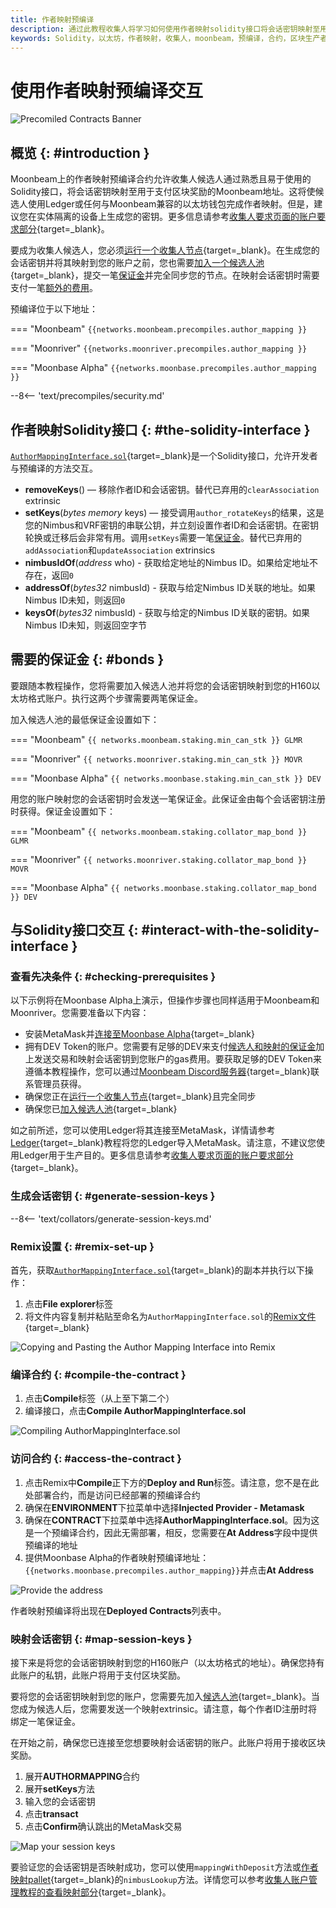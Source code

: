 ```yaml
---
title: 作者映射预编译
description: 通过此教程收集人将学习如何使用作者映射solidity接口将会话密钥映射至用于支付奖励的Moonbeam地址。
keywords: Solidity，以太坊，作者映射，收集人，moonbeam，预编译，合约，区块生产者
---
```


# 使用作者映射预编译交互

![Precomiled Contracts Banner](/images/builders/pallets-precompiles/precompiles/author-mapping/author-mapping-banner.png)

## 概览 {: #introduction }

Moonbeam上的作者映射预编译合约允许收集人候选人通过熟悉且易于使用的Solidity接口，将会话密钥映射至用于支付区块奖励的Moonbeam地址。这将使候选人使用Ledger或任何与Moonbeam兼容的以太坊钱包完成作者映射。但是，建议您在实体隔离的设备上生成您的密钥。更多信息请参考[收集人要求页面的账户要求部分](/node-operators/networks/collators/requirements/#account-requirements){target=_blank}。

要成为收集人候选人，您必须[运行一个收集人节点](/node-operators/networks/run-a-node/overview/){target=_blank}。在生成您的会话密钥并将其映射到您的账户之前，您也需要[加入一个候选人池](/node-operators/networks/collators/activities/#become-a-candidate){target=_blank}，提交一笔[保证金](#bonds)并完全同步您的节点。在映射会话密钥时需要支付一笔[额外的费用](#bonds)。

预编译位于以下地址：

=== "Moonbeam"
     ```
     {{networks.moonbeam.precompiles.author_mapping }}
     ```

=== "Moonriver"
     ```
     {{networks.moonriver.precompiles.author_mapping }}
     ```

=== "Moonbase Alpha"
     ```
     {{networks.moonbase.precompiles.author_mapping }}
     ```

--8<-- 'text/precompiles/security.md'

## 作者映射Solidity接口 {: #the-solidity-interface }

[`AuthorMappingInterface.sol`](https://github.com/PureStake/moonbeam/blob/master/precompiles/author-mapping/AuthorMappingInterface.sol){target=_blank}是一个Solidity接口，允许开发者与预编译的方法交互。

- **removeKeys**() — 移除作者ID和会话密钥。替代已弃用的`clearAssociation` extrinsic
- **setKeys**(*bytes memory* keys) — 接受调用`author_rotateKeys`的结果，这是您的Nimbus和VRF密钥的串联公钥，并立刻设置作者ID和会话密钥。在密钥轮换或迁移后会非常有用。调用`setKeys`需要一笔[保证金](#mapping-bonds)。替代已弃用的`addAssociation`和`updateAssociation` extrinsics
- **nimbusIdOf**(*address* who) - 获取给定地址的Nimbus ID。如果给定地址不存在，返回`0`
- **addressOf**(*bytes32* nimbusId) - 获取与给定Nimbus ID关联的地址。如果Nimbus ID未知，则返回`0`
- **keysOf**(*bytes32* nimbusId) - 获取与给定的Nimbus ID关联的密钥。如果Nimbus ID未知，则返回空字节

## 需要的保证金 {: #bonds }

要跟随本教程操作，您将需要加入候选人池并将您的会话密钥映射到您的H160以太坊格式账户。执行这两个步骤需要两笔保证金。

加入候选人池的最低保证金设置如下：

=== "Moonbeam"
    ```
    {{ networks.moonbeam.staking.min_can_stk }} GLMR
    ```

=== "Moonriver"
    ```
    {{ networks.moonriver.staking.min_can_stk }} MOVR
    ```

=== "Moonbase Alpha"
    ```
    {{ networks.moonbase.staking.min_can_stk }} DEV
    ```

用您的账户映射您的会话密钥时会发送一笔保证金。此保证金由每个会话密钥注册时获得。保证金设置如下：

=== "Moonbeam"
    ```
    {{ networks.moonbeam.staking.collator_map_bond }} GLMR
    ```

=== "Moonriver"
    ```
    {{ networks.moonriver.staking.collator_map_bond }} MOVR
    ```

=== "Moonbase Alpha"
    ```
    {{ networks.moonbase.staking.collator_map_bond }} DEV
    ```

## 与Solidity接口交互 {: #interact-with-the-solidity-interface }

### 查看先决条件 {: #checking-prerequisites }

以下示例将在Moonbase Alpha上演示，但操作步骤也同样适用于Moonbeam和Moonriver。您需要准备以下内容：

 - 安装MetaMask并[连接至Moonbase Alpha](/tokens/connect/metamask/){target=_blank}
 - 拥有DEV Token的账户。您需要有足够的DEV来支付[候选人和映射的保证金](#bonds)加上发送交易和映射会话密钥到您账户的gas费用。要获取足够的DEV Token来遵循本教程操作，您可以通过[Moonbeam Discord服务器](https://discord.gg/PfpUATX){target=_blank}联系管理员获得。
 - 确保您正在[运行一个收集人节点](/node-operators/networks/run-a-node/overview/){target=_blank}且完全同步
 - 确保您已[加入候选人池](/node-operators/networks/collators/activities/#become-a-candidate){target=_blank}

如之前所述，您可以使用Ledger将其连接至MetaMask，详情请参考[Ledger](/tokens/connect/ledger/){target=_blank}教程将您的Ledger导入MetaMask。请注意，不建议您使用Ledger用于生产目的。更多信息请参考[收集人要求页面的账户要求部分](/node-operators/networks/collators/requirements/#account-requirements){target=_blank}。

### 生成会话密钥 {: #generate-session-keys }

--8<-- 'text/collators/generate-session-keys.md'

### Remix设置 {: #remix-set-up }

首先，获取[`AuthorMappingInterface.sol`](https://github.com/PureStake/moonbeam/blob/master/precompiles/author-mapping/AuthorMappingInterface.sol){target=_blank}的副本并执行以下操作：

1. 点击**File explorer**标签
2. 将文件内容复制并粘贴至命名为`AuthorMappingInterface.sol`的[Remix文件](https://remix.ethereum.org/){target=_blank}

![Copying and Pasting the Author Mapping Interface into Remix](/images/builders/pallets-precompiles/precompiles/author-mapping/author-mapping-1.png)

### 编译合约 {: #compile-the-contract }

1. 点击**Compile**标签（从上至下第二个）
2. 编译接口，点击**Compile AuthorMappingInterface.sol**

![Compiling AuthorMappingInterface.sol](/images/builders/pallets-precompiles/precompiles/author-mapping/author-mapping-2.png)

### 访问合约 {: #access-the-contract }

1. 点击Remix中**Compile**正下方的**Deploy and Run**标签。请注意，您不是在此处部署合约，而是访问已经部署的预编译合约
2. 确保在**ENVIRONMENT**下拉菜单中选择**Injected Provider - Metamask**
3. 确保在**CONTRACT**下拉菜单中选择**AuthorMappingInterface.sol**。因为这是一个预编译合约，因此无需部署，相反，您需要在**At Address**字段中提供预编译的地址
4. 提供Moonbase Alpha的作者映射预编译地址：`{{networks.moonbase.precompiles.author_mapping}}`并点击**At Address**

![Provide the address](/images/builders/pallets-precompiles/precompiles/author-mapping/author-mapping-3.png)

作者映射预编译将出现在**Deployed Contracts**列表中。

### 映射会话密钥 {: #map-session-keys }

接下来是将您的会话密钥映射到您的H160账户（以太坊格式的地址）。确保您持有此账户的私钥，此账户将用于支付区块奖励。

要将您的会话密钥映射到您的账户，您需要先加入[候选人池](/node-operators/networks/collators/activities/#become-a-candidate){target=_blank}。当您成为候选人后，您需要发送一个映射extrinsic。请注意，每个作者ID注册时将绑定一笔保证金。

在开始之前，确保您已连接至您想要映射会话密钥的账户。此账户将用于接收区块奖励。

1. 展开**AUTHORMAPPING**合约
2. 展开**setKeys**方法
3. 输入您的会话密钥
4. 点击**transact**
5. 点击**Confirm**确认跳出的MetaMask交易

![Map your session keys](/images/builders/pallets-precompiles/precompiles/author-mapping/author-mapping-4.png)

要验证您的会话密钥是否映射成功，您可以使用`mappingWithDeposit`方法或[作者映射pallet](/node-operators/networks/collators/account-management/#author-mapping-interface){target=_blank}的`nimbusLookup`方法。详情您可以参考[收集人账户管理教程的查看映射部分](/node-operators/networks/collators/account-management/#check-the-mappings){target=_blank}。